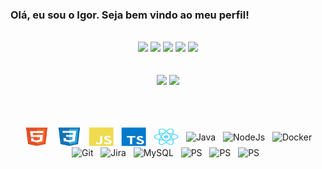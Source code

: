 <h3>Olá, eu sou o Igor. Seja bem vindo ao meu perfil!</h3>

<div align="center" style="display: inline_block"><br>
<a href="https://instagram.com/igor.sardinha"><img src="https://img.shields.io/badge/Instagram-E4405F?style=for-the-badge&logo=instagram&logoColor=white"></a>
<a href="https://linkedin.com/in/igorsardinha"><img src="https://img.shields.io/badge/LinkedIn-0077B5?style=for-the-badge&logo=linkedin&logoColor=white"></a>
<a href="https://discordapp.com/users/327552725212725248"><img src="https://img.shields.io/badge/Discord-7289DA?style=for-the-badge&logo=discord&logoColor=white"></a>
<a href="mailto:igor.sardinha@outlook.com"><img src="https://img.shields.io/badge/Microsoft_Outlook-0078D4?style=for-the-badge&logo=microsoft-outlook&logoColor=white"></a>
<a href="https://open.spotify.com/user/12184304695?si=1fe639b877564dd5"><img src="https://img.shields.io/badge/Spotify-1ED760?&style=for-the-badge&logo=spotify&logoColor=white"></a>
</div>
<br>
<br>

<div align="center" style="display: inline_block">
<img height="180em" src="https://github-readme-stats.vercel.app/api?username=igorsardinha&show_icons=true&theme=github_dark&include_all_commits=true&count_private=true"/>
<img height="180em" src="https://github-readme-stats.vercel.app/api/top-langs/?username=igorsardinha&layout=compact&langs_count=7&theme=github_dark"/>
</div>

<br>
<br>

<div style="display: inline_block"><br>
<p align="center">
  &nbsp;
<img align="center" alt="HTML" height="30" width="40" src="https://raw.githubusercontent.com/devicons/devicon/master/icons/html5/html5-original.svg">
  &nbsp;
<img align="center" alt="CSS" height="30" width="40" src="https://raw.githubusercontent.com/devicons/devicon/master/icons/css3/css3-original.svg">
  &nbsp;
<img align="center" alt="Js" height="30" width="40" src="https://raw.githubusercontent.com/devicons/devicon/master/icons/javascript/javascript-plain.svg">
  &nbsp;
<img align="center" alt="Ts" height="30" width="40" src="https://raw.githubusercontent.com/devicons/devicon/master/icons/typescript/typescript-plain.svg">
  &nbsp;
<img align="center" alt="React" height="30" width="40" src="https://raw.githubusercontent.com/devicons/devicon/master/icons/react/react-original.svg">
 &nbsp;
<img align="center" alt="Java" height="30" width="40" src="https://cdn.jsdelivr.net/gh/devicons/devicon/icons/java/java-plain.svg" />
  &nbsp;
<img align="center" alt="NodeJs" height="30" width="40" src="https://cdn.jsdelivr.net/gh/devicons/devicon/icons/nodejs/nodejs-plain.svg" />
  &nbsp;
<img align="center" alt="Docker" height="30" width="auto" src="https://cdn.jsdelivr.net/gh/devicons/devicon/icons/docker/docker-plain.svg" />
  &nbsp;
<img align="center" alt="Git" height="30" width="auto" src="https://cdn.jsdelivr.net/gh/devicons/devicon/icons/git/git-plain.svg" />
  &nbsp;
<img align="center" alt="Jira" height="30" width="auto" src="https://cdn.jsdelivr.net/gh/devicons/devicon/icons/jira/jira-original.svg" />
  &nbsp;
<img align="center" alt="MySQL" height="30" width="auto" src="https://cdn.jsdelivr.net/gh/devicons/devicon/icons/mysql/mysql-original.svg" />
  &nbsp;
<img align="center" alt="PS" height="30" width="auto" src="https://cdn.jsdelivr.net/gh/devicons/devicon/icons/photoshop/photoshop-plain.svg" />
  &nbsp;
<img align="center" alt="PS" height="30" width="auto" src="https://cdn.jsdelivr.net/gh/devicons/devicon/icons/illustrator/illustrator-plain.svg" />
  &nbsp;
<img align="center" alt="PS" height="30" width="auto" src="https://cdn.jsdelivr.net/gh/devicons/devicon@v2.14.0/devicon.min.css" />
  &nbsp;
</p>
</div>




 

 
 
                                                                                                         
